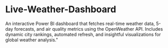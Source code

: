 # Live-Weather-Dashboard
An interactive Power BI dashboard that fetches real-time weather data, 5-day forecasts, and air quality metrics using the OpenWeather API. Includes dynamic city rankings, automated refresh, and insightful visualizations for global weather analysis."
